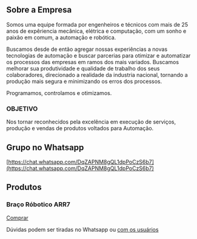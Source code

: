 ## Sobre a Empresa

Somos uma equipe formada por engenheiros e técnicos com mais de 25 anos de expêriencia mecânica, elétrica e computação, com um sonho e paixão em comum, a automação e robótica.

Buscamos desde de então agregar nossas experiências a novas tecnologias de automação  e buscar parcerias para otimizar e automatizar os processos das empresas em ramos dos mais variados. Buscamos melhorar sua produtividade e qualidade de trabalho dos seus colaboradores, direcionado a realidade da industria nacional, tornando a produção mais segura e minimizando os erros dos processos.

Programamos, controlamos e otimizamos.

### OBJETIVO

Nos tornar reconhecidos pela excelência em execução de serviços, produção e vendas de produtos voltados para Automação.

## Grupo no Whatsapp

[https://chat.whatsapp.com/DqZAPNM8gQL1dpPoCzS6b7](https://chat.whatsapp.com/DqZAPNM8gQL1dpPoCzS6b7)

## Produtos

### Braço Róbotico ARR7

[Comprar](https://www.automacaoarr.com.br/online-store/Bra%C3%A7o-Rob%C3%B3tico-ARR7-p105424176)

Dúvidas podem ser tiradas no Whatsapp ou [com os usuários](https://github.com/orgs/AutomacaoARR/teams/arr7-arr5/repositories)
